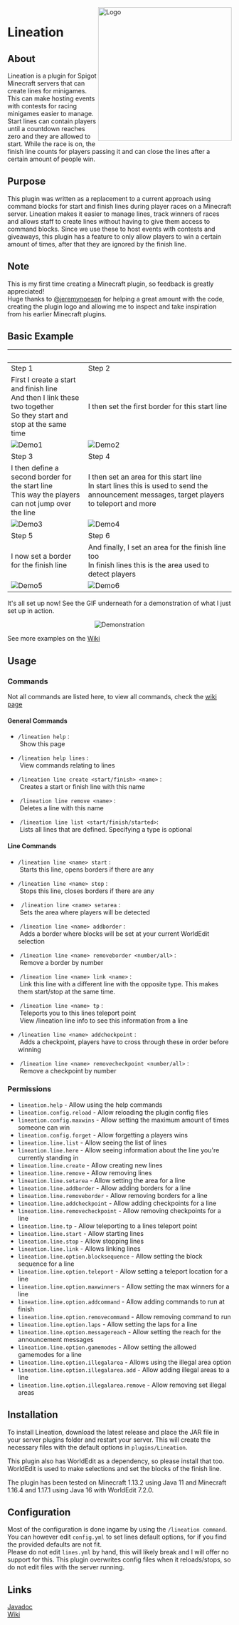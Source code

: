 <img src="img/logo.png" align="right" alt="Logo" title="Logo" width="300" height="300" />

# Lineation

## About

Lineation is a plugin for Spigot Minecraft servers that can create lines for minigames. This can make hosting events with contests for racing minigames easier to manage.  
Start lines can contain players until a countdown reaches zero and they are allowed to start. While the race is on, the finish line counts for players passing it and can close the lines after a certain amount of people win.  

## Purpose

This plugin was written as a replacement to a current approach using command blocks for start and finish lines during player races on a Minecraft server. Lineation makes it easier to manage lines, track winners of races and allows staff to create lines without having to give them access to command blocks. Since we use these to host events with contests and giveaways, this plugin has a feature to only allow players to win a certain amount of times, after that they are ignored by the finish line. 

## Note

This is my first time creating a Minecraft plugin, so feedback is greatly appreciated!   
Huge thanks to [@jeremynoesen](https://github.com/jeremynoesen) for helping a great amount with the code, creating the plugin logo and allowing me to inspect and take inspiration from his earlier Minecraft plugins. 

## Basic Example

| <br>                                                                                                                      | <br>                                                                                                                                         |
| ------------------------------------------------------------------------------------------------------------------------- | -------------------------------------------------------------------------------------------------------------------------------------------- |
| Step 1                                                                                                                    | Step 2                                                                                                                                       |
| First I create a start and finish line<br> And then I link these two together<br> So they start and stop at the same time | I then set the first border for this start line                                                                                              |
| ![Demo1](img/demo1.png)                                                                                                   | ![Demo2](img/demo2.png)                                                                                                                      |
| Step 3                                                                                                                    | Step 4                                                                                                                                       |
| I then define a second border for the start line<br> This way the players can not jump over the line                      | I then set an area for this start line<br>In start lines this is used to send the announcement messages, target players to teleport and more |
| ![Demo3](img/demo3.png)                                                                                                   | ![Demo4](img/demo4.png)                                                                                                                      |
| Step 5                                                                                                                    | Step 6                                                                                                                                       |
| I now set a border for the finish line                                                                                    | And finally, I set an area for the finish line too<br>In finish lines this is the area used to detect players                                |
| ![Demo5](img/demo5.png)                                                                                                   | ![Demo6](img/demo6.png)                                                                                                                      |

It's all set up now! See the GIF underneath for a demonstration of what I just set up in action.

<div align="center" ><img src = "img/demo7.gif" alt="Demonstration" title="Demonstration"/></div>

See more examples on the [Wiki](https://diademiemi.github.io/Lineation/wiki/index.html)  

## Usage

### Commands

Not all commands are listed here, to view all commands, check the [wiki page](https://diademiemi.github.io/Lineation/wiki/commands.html)  

#### General Commands

-  `/lineation help` :   
   Show this page  

- `/lineation help lines` :  
   View commands relating to lines

-  `/lineation line create <start/finish> <name>` :  
   Creates a start or finish line with this name  

-  `/lineation line remove <name>` :  
   Deletes a line with this name  

-  `/lineation line list <start/finish/started>`:  
   Lists all lines that are defined. Specifying a type is optional

#### Line Commands

-  `/lineation line <name> start` :  
   Starts this line, opens borders if there are any  

- `/lineation line <name> stop` :  
   Stops this line, closes borders if there are any  

- ` /lineation line <name> setarea` :  
   Sets the area where players will be detected  

-  `/lineation line <name> addborder` :  
   Adds a border where blocks will be set at your current WorldEdit selection  

-  `/lineation line <name> removeborder <number/all>` :  
   Remove a border by number  

-  `/lineation line <name> link <name>` :  
   Link this line with a different line with the opposite type. This makes them start/stop at the same time.  

-  `/lineation line <name> tp` :  
   Teleports you to this lines teleport point  
   View /lineation line <name> info to see this information from a line

-  `/lineation line <name> addcheckpoint` :  
   Adds a checkpoint, players have to cross through these in order before winning  

-  `/lineation line <name> removecheckpoint <number/all>` :  
   Remove a checkpoint by number

### Permissions

- `lineation.help` - Allow using the help commands  
- `lineation.config.reload` - Allow reloading the plugin config files  
- `lineation.config.maxwins` - Allow setting the maximum amount of times someone can win  
- `lineation.config.forget` - Allow forgetting a players wins  
- `lineation.line.list` - Allow seeing the list of lines  
- `lineation.line.here` - Allow seeing information about the line you're currently standing in
- `lineation.line.create` - Allow creating new lines  
- `lineation.line.remove` - Allow removing lines  
- `lineation.line.setarea` - Allow setting the area for a line  
- `lineation.line.addborder` - Allow adding borders for a line  
- `lineation.line.removeborder` - Allow removing borders for a line  
- `lineation.line.addcheckpoint` - Allow adding checkpoints for a line  
- `lineation.line.removecheckpoint` - Allow removing checkpoints for a line  
- `lineation.line.tp` - Allow teleporting to a lines teleport point
- `lineation.line.start` - Allow starting lines  
- `lineation.line.stop` - Allow stopping lines  
- `lineation.line.link` - Allows linking lines
- `lineation.line.option.blocksequence` - Allow setting the block sequence for a line  
- `lineation.line.option.teleport` - Allow setting a teleport location for a line  
- `lineation.line.option.maxwinners` - Allow setting the max winners for a line  
- `lineation.line.option.addcommand` - Allow adding commands to run at finish  
- `lineation.line.option.removecommand` - Allow removing command to run  
- `lineation.line.option.laps` - Allow setting the laps for a line  
- `lineation.line.option.messagereach` - Allow setting the reach for the announcement messages  
- `lineation.line.option.gamemodes` - Allow setting the allowed gamemodes for a line  
- `lineation.line.option.illegalarea` - Allows using the illegal area option
- `lineation.line.option.illegalarea.add` - Allow adding illegal areas to a line
- `lineation.line.option.illegalarea.remove` - Allow removing set illegal areas

## Installation

To install Lineation, download the latest release and place the JAR file in your server plugins folder and restart your server. This will create the necessary files with the default options in `plugins/Lineation`.  

This plugin also has WorldEdit as a dependency, so please install that too. WorldEdit is used to make selections and set the blocks of the finish line.  

The plugin has been tested on Minecraft 1.13.2 using Java 11 and Minecraft 1.16.4 and 1.17.1 using Java 16 with WorldEdit 7.2.0.

## Configuration

Most of the configuration is done ingame by using the `/lineation command`. You can however edit `config.yml` to set lines default options, for if you find the provided defaults are not fit.  
Please do not edit `lines.yml` by hand, this will likely break and I will offer no support for this. This plugin overwrites config files when it reloads/stops, so do not edit files with the server running.

## Links

[Javadoc](https://diademiemi.github.io/Lineation/javadoc/)  
[Wiki](https://diademiemi.github.io/Lineation/wiki/index.html)  
